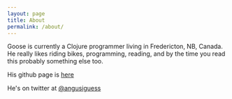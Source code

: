 ```yaml
---
layout: page
title: About
permalink: /about/
---
```


Goose is currently a Clojure programmer living in Fredericton, NB, Canada. He really likes riding bikes, programming, reading, and by the time you read this probably something else too.

His github page is [here](http://github.com/angusiguess)

He's on twitter at [@angusiguess](https://twitter.com/angusiguess)
